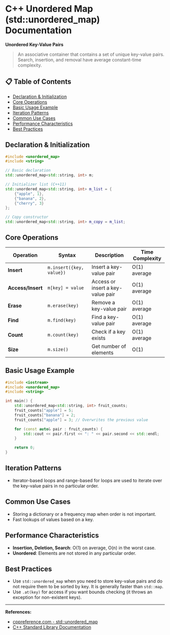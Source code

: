 # C++ Unordered Map (std::unordered_map) Documentation

**Unordered Key-Value Pairs**

> An associative container that contains a set of unique key-value pairs. Search, insertion, and removal have average constant-time complexity.

## 📋 Table of Contents
- [Declaration & Initialization](#declaration--initialization)
- [Core Operations](#core-operations)
- [Basic Usage Example](#basic-usage-example)
- [Iteration Patterns](#iteration-patterns)
- [Common Use Cases](#common-use-cases)
- [Performance Characteristics](#performance-characteristics)
- [Best Practices](#best-practices)

## Declaration & Initialization
```cpp
#include <unordered_map>
#include <string>

// Basic declaration
std::unordered_map<std::string, int> m;

// Initializer list (C++11)
std::unordered_map<std::string, int> m_list = {
    {"apple", 1},
    {"banana", 2},
    {"cherry", 3}
};

// Copy constructor
std::unordered_map<std::string, int> m_copy = m_list;
```

## Core Operations

| Operation | Syntax | Description | Time Complexity |
|-----------|--------|-------------|-----------------|
| **Insert** | `m.insert({key, value})` | Insert a key-value pair | O(1) average |
| **Access/Insert** | `m[key] = value` | Access or insert a key-value pair | O(1) average |
| **Erase** | `m.erase(key)` | Remove a key-value pair | O(1) average |
| **Find** | `m.find(key)` | Find a key-value pair | O(1) average |
| **Count** | `m.count(key)` | Check if a key exists | O(1) average |
| **Size** | `m.size()` | Get number of elements | O(1) |

## Basic Usage Example
```cpp
#include <iostream>
#include <unordered_map>
#include <string>

int main() {
    std::unordered_map<std::string, int> fruit_counts;
    fruit_counts["apple"] = 5;
    fruit_counts["banana"] = 2;
    fruit_counts["apple"] = 3; // Overwrites the previous value

    for (const auto& pair : fruit_counts) {
        std::cout << pair.first << ": " << pair.second << std::endl;
    }

    return 0;
}
```

## Iteration Patterns

- Iterator-based loops and range-based for loops are used to iterate over the key-value pairs in no particular order.

## Common Use Cases

- Storing a dictionary or a frequency map when order is not important.
- Fast lookups of values based on a key.

## Performance Characteristics

- **Insertion, Deletion, Search**: O(1) on average, O(n) in the worst case.
- **Unordered**: Elements are not stored in any particular order.

## Best Practices

- Use `std::unordered_map` when you need to store key-value pairs and do not require them to be sorted by key. It is generally faster than `std::map`.
- Use `.at(key)` for access if you want bounds checking (it throws an exception for non-existent keys).

---

**References:**
- [cppreference.com - std::unordered_map](https://en.cppreference.com/w/cpp/container/unordered_map)
- [C++ Standard Library Documentation](https://docs.microsoft.com/en-us/cpp/standard-library/)
